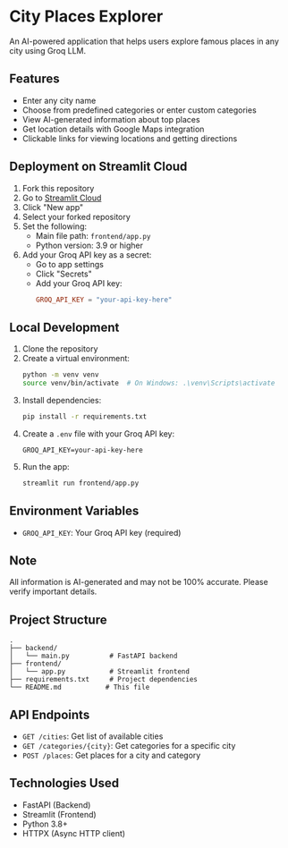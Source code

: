 # City Places Explorer

An AI-powered application that helps users explore famous places in any city using Groq LLM.

## Features

- Enter any city name
- Choose from predefined categories or enter custom categories
- View AI-generated information about top places
- Get location details with Google Maps integration
- Clickable links for viewing locations and getting directions

## Deployment on Streamlit Cloud

1. Fork this repository
2. Go to [Streamlit Cloud](https://share.streamlit.io/)
3. Click "New app"
4. Select your forked repository
5. Set the following:
   - Main file path: `frontend/app.py`
   - Python version: 3.9 or higher
6. Add your Groq API key as a secret:
   - Go to app settings
   - Click "Secrets"
   - Add your Groq API key:
     ```toml
     GROQ_API_KEY = "your-api-key-here"
     ```

## Local Development

1. Clone the repository
2. Create a virtual environment:
   ```bash
   python -m venv venv
   source venv/bin/activate  # On Windows: .\venv\Scripts\activate
   ```
3. Install dependencies:
   ```bash
   pip install -r requirements.txt
   ```
4. Create a `.env` file with your Groq API key:
   ```
   GROQ_API_KEY=your-api-key-here
   ```
5. Run the app:
   ```bash
   streamlit run frontend/app.py
   ```

## Environment Variables

- `GROQ_API_KEY`: Your Groq API key (required)

## Note

All information is AI-generated and may not be 100% accurate. Please verify important details.

## Project Structure

```
.
├── backend/
│   └── main.py          # FastAPI backend
├── frontend/
│   └── app.py           # Streamlit frontend
├── requirements.txt     # Project dependencies
└── README.md           # This file
```

## API Endpoints

- `GET /cities`: Get list of available cities
- `GET /categories/{city}`: Get categories for a specific city
- `POST /places`: Get places for a city and category

## Technologies Used

- FastAPI (Backend)
- Streamlit (Frontend)
- Python 3.8+
- HTTPX (Async HTTP client) 